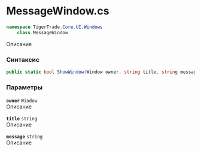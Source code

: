 
# MessageWindow.cs
```csharp
namespace TigerTrade.Core.UI.Windows  
    class MessageWindow
```

Описание

### Синтаксис
```csharp
public static bool ShowWindow(Window owner, string title, string message)
```

### Параметры
**`owner`** `Window`  
 Описание  
  
**`title`** `string`  
 Описание  
  
**`message`** `string`  
 Описание  
  

                    
                    